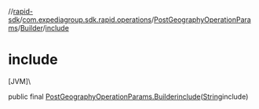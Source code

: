 //[rapid-sdk](../../../../index.md)/[com.expediagroup.sdk.rapid.operations](../../index.md)/[PostGeographyOperationParams](../index.md)/[Builder](index.md)/[include](include.md)

# include

[JVM]\

public final [PostGeographyOperationParams.Builder](index.md)[include](include.md)([String](https://docs.oracle.com/javase/8/docs/api/java/lang/String.html)include)
